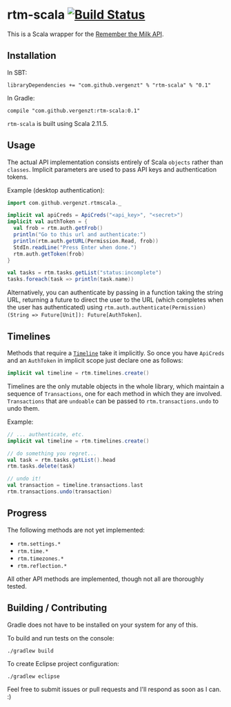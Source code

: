 # rtm-scala [![Build Status](https://travis-ci.org/vergenzt/rtm-scala.svg?branch=master)](https://travis-ci.org/vergenzt/rtm-scala)

This is a Scala wrapper for the [Remember the Milk API](https://www.rememberthemilk.com/services/api/).

## Installation

In SBT:
```
libraryDependencies += "com.github.vergenzt" % "rtm-scala" % "0.1"
```

In Gradle:
```
compile "com.github.vergenzt:rtm-scala:0.1"
```

`rtm-scala` is built using Scala 2.11.5.
 
## Usage

The actual API implementation consists entirely of Scala `objects` rather than `classes`. Implicit parameters are used to pass API keys and authentication tokens.

Example (desktop authentication):
```scala
import com.github.vergenzt.rtmscala._

implicit val apiCreds = ApiCreds("<api_key>", "<secret>")
implicit val authToken = {
  val frob = rtm.auth.getFrob()
  println("Go to this url and authenticate:")
  println(rtm.auth.getURL(Permission.Read, frob))
  StdIn.readLine("Press Enter when done.")
  rtm.auth.getToken(frob)
}

val tasks = rtm.tasks.getList("status:incomplete")
tasks.foreach(task => println(task.name))
```

Alternatively, you can authenticate by passing in a function taking the string URL, returning a future to direct the user to the URL (which completes when the user has authenticated) using `rtm.auth.authenticate(Permission)(String => Future[Unit]): Future[AuthToken]`.

## Timelines

Methods that require a [`Timeline`](https://www.rememberthemilk.com/services/api/timelines.rtm) take it implicitly. So once you have `ApiCreds` and an `AuthToken` in implicit scope just declare one as follows:
```scala
implicit val timeline = rtm.timelines.create()
```

Timelines are the only mutable objects in the whole library, which maintain a sequence of `Transactions`, one for each method in which they are involved. `Transactions` that are `undoable` can be passed to `rtm.transactions.undo` to undo them.

Example:
```scala
// ... authenticate, etc.
implicit val timeline = rtm.timelines.create()

// do something you regret...
val task = rtm.tasks.getList().head
rtm.tasks.delete(task)

// undo it!
val transaction = timeline.transactions.last
rtm.transactions.undo(transaction)
```

## Progress

The following methods are not yet implemented:

 * `rtm.settings.*`
 * `rtm.time.*`
 * `rtm.timezones.*`
 * `rtm.reflection.*`

All other API methods are implemented, though not all are thoroughly tested.

## Building / Contributing

Gradle does not have to be installed on your system for any of this.

To build and run tests on the console:
```
./gradlew build
```

To create Eclipse project configuration:
```
./gradlew eclipse
```

Feel free to submit issues or pull requests and I'll respond as soon as I can. :)
